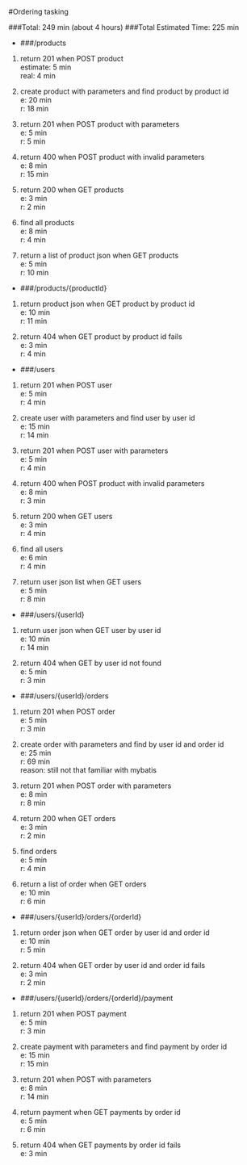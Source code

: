 #Ordering tasking

###Total: 249 min (about 4 hours)
###Total Estimated Time: 225 min


* ###/products

1. return 201 when POST product  
 estimate: 5 min  
 real: 4 min

2. create product with parameters and find product by product id  
 e: 20 min  
 r: 18 min
  
  
3. return 201 when POST product with parameters  
 e: 5 min  
 r: 5 min
  
4. return 400 when POST product with invalid parameters  
 e: 8 min  
 r: 15 min
  
5. return 200 when GET products  
 e: 3 min  
 r: 2 min
  

6. find all products  
 e: 8 min  
 r: 4 min
  
7. return a list of product json when GET products  
 e: 5 min  
 r: 10 min

* ###/products/{productId}

1. return product json when GET product by product id  
 e: 10 min  
 r: 11 min
    
  
2. return 404 when GET product by product id fails  
 e: 3 min  
 r: 4 min
  
  
 

* ###/users

1. return 201 when POST user  
 e: 5 min  
 r: 4 min
  
 
2. create user with parameters and find user by user id  
 e: 15 min  
 r: 14 min
  
  
3. return 201 when POST user with parameters  
 e: 5 min  
 r: 4 min
  
4. return 400 when POST product with invalid parameters  
 e: 8 min  
 r: 3 min  
 
5. return 200 when GET users  
 e: 3 min  
 r: 4 min  
  
6. find all users  
 e: 6 min  
 r: 4 min
  
7. return user json list when GET users  
 e: 5 min  
 r: 8 min
  
  
 

* ###/users/{userId}

1. return user json when GET user by user id  
e: 10 min  
r: 14 min
 
2. return 404 when GET by user id not found  
 e: 5 min  
 r: 3 min
  
* ###/users/{userId}/orders

1. return 201 when POST order  
 e: 5 min  
 r: 3 min

2. create order with parameters and find by user id and order id  
 e: 25 min  
 r: 69 min  
 reason: still not that familiar with mybatis
    
   
    
3. return 201 when POST order with parameters  
 e: 8 min  
 r: 8 min
    
   
4. return 200 when GET orders  
 e: 3 min  
 r: 2 min
  
  
 
5. find orders  
 e: 5 min  
 r: 4 min
  
  

6. return a list of order when GET orders  
 e: 10 min  
 r: 6 min
  
    
 

* ###/users/{userId}/orders/{orderId}

1. return order json when GET order by user id and order id  
 e: 10 min  
 r: 5 min
  

2. return 404 when GET order by user id and order id fails  
 e: 3 min  
 r: 2 min
  
  
 
* ###/users/{userId}/orders/{orderId}/payment

1. return 201 when POST payment  
 e: 5 min  
 r: 3 min
  
  
 
2. create payment with parameters and find payment by order id  
 e: 15 min  
 r: 15 min
  

3. return 201 when POST with parameters  
 e: 8 min  
 r: 14 min
  
  

4. return payment when GET payments by order id   
 e: 5 min  
 r: 6 min
  
  
 
5. return 404 when GET payments by  order id fails  
 e: 3 min  
  
  
